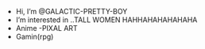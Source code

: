 -  Hi, I’m @GALACTIC-PRETTY-BOY
-  I’m interested in ..TALL WOMEN HAHHAHAHAHAHAHA
- Anime
-PIXAL ART
- Gamin(rpg)

<!---
GALACTIC-PRETTY-BOY/GALACTIC-PRETTY-BOY is a ✨ special ✨ repository because its `README.md` (this file) appears on your GitHub profile.
You can click the Preview link to take a look at your changes.
--->

